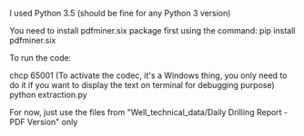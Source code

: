 I used Python 3.5 (should be fine for any Python 3 version)

You need to install pdfminer.six package first using the command:
pip install pdfminer.six

To run the code:

chcp 65001 (To activate the codec, it's a Windows thing, you only need to do it if you want to display the text on terminal for debugging purpose)
python extraction.py

For now, just use the files from "Well_technical_data/Daily Drilling Report - PDF Version" only
